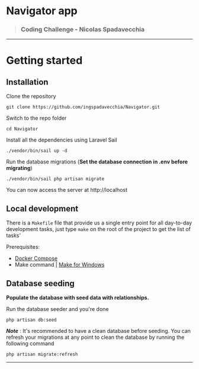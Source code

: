 # Navigator app

> ### Coding Challenge - Nicolas Spadavecchia

----------

# Getting started

## Installation

Clone the repository

    git clone https://github.com/ingspadavecchia/Navigator.git

Switch to the repo folder

    cd Navigator

Install all the dependencies using Laravel Sail

    ./vendor/bin/sail up -d

Run the database migrations (**Set the database connection in .env before migrating**)

    ./vendor/bin/sail php artisan migrate

You can now access the server at http://localhost

## Local development

There is a `Makefile` file that provide us a single entry point for all day-to-day development tasks, just type `make` on the root of the project to get the list of tasks'

Prerequisites:
* [Docker Compose](https://docs.docker.com/compose/install/)
* Make command | [Make for Windows](https://stackoverflow.com/a/54086635)

## Database seeding

**Populate the database with seed data with relationships.**

Run the database seeder and you're done

    php artisan db:seed

***Note*** : It's recommended to have a clean database before seeding. You can refresh your migrations at any point to clean the database by running the following command

    php artisan migrate:refresh

----------

